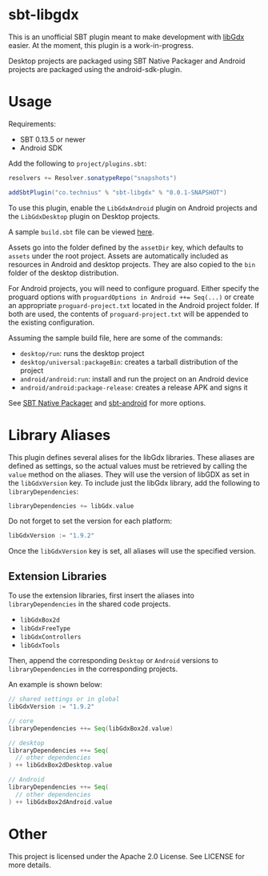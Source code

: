 # sbt-libgdx
This is an unofficial SBT plugin meant to make development with
[libGdx](http://libgdx.badlogicgames.com/) easier. At the moment, this plugin
is a work-in-progress.

Desktop projects are packaged using SBT Native Packager and Android projects
are packaged using the android-sdk-plugin.

# Usage
Requirements:
* SBT 0.13.5 or newer
* Android SDK

Add the following to `project/plugins.sbt`:
```scala
resolvers += Resolver.sonatypeRepo("snapshots")

addSbtPlugin("co.technius" % "sbt-libgdx" % "0.0.1-SNAPSHOT")
```

To use this plugin, enable the `LibGdxAndroid` plugin on Android projects and
the `LibGdxDesktop` plugin on Desktop projects.

A sample `build.sbt` file can be viewed
[here](https://github.com/Technius/activator-libgdx-scala-seed/blob/master/build.sbt).

Assets go into the folder defined by the `assetDir` key, which defaults to
`assets` under the root project. Assets are automatically included as resources
in Android and desktop projects. They are also copied to the `bin` folder of
the desktop distribution.

For Android projects, you will need to configure proguard. Either specify the
proguard options with `proguardOptions in Android ++= Seq(...)` or create an
appropriate `proguard-project.txt` located in the Android project folder. If
both are used, the contents of `proguard-project.txt` will be appended to the
existing configuration.

Assuming the sample build file, here are some of the commands:
* `desktop/run`: runs the desktop project
* `desktop/universal:packageBin`: creates a tarball distribution of the project
* `android/android:run`: install and run the project on an Android device
* `android/android:package-release`: creates a release APK and signs it

See [SBT Native Packager](https://github.com/sbt/sbt-native-packager) and
[sbt-android](https://github.com/scala-android/sbt-android)
for more options.

# Library Aliases

This plugin defines several alises for the libGdx libraries. These aliases
are defined as settings, so the actual values must be retrieved by calling
the `value` method on the aliases. They will use the version of libGDX as set
in the `libGdxVersion` key. To include just the libGdx library, add the
following to `libraryDependencies`:

```scala
libraryDependencies += libGdx.value
```

Do not forget to set the version for each platform:
```scala
libGdxVersion := "1.9.2"
```
Once the `libGdxVersion` key is set, all aliases will use the specified version.

## Extension Libraries
To use the extension libraries, first insert the aliases into
`libraryDependencies` in the shared code projects.

* `libGdxBox2d`
* `libGdxFreeType`
* `libGdxControllers`
* `libGdxTools`

Then, append the corresponding `Desktop` or `Android` versions to
`libraryDependencies` in the corresponding projects.

An example is shown below:

```scala
// shared settings or in global
libGdxVersion := "1.9.2"

// core
libraryDependencies ++= Seq(libGdxBox2d.value)

// desktop
libraryDependencies ++= Seq(
  // other dependencies
) ++ libGdxBox2dDesktop.value

// Android
libraryDependencies ++= Seq(
  // other dependencies
) ++ libGdxBox2dAndroid.value
```

# Other

This project is licensed under the Apache 2.0 License. See LICENSE for more
details.
